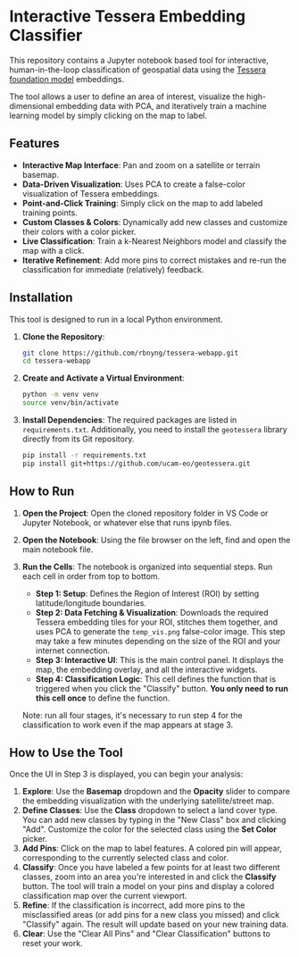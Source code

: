 # Interactive Tessera Embedding Classifier

This repository contains a Jupyter notebook based tool for interactive, human-in-the-loop classification of geospatial data using the [Tessera foundation model](https://github.com/ucam-eo/tessera) embeddings.

The tool allows a user to define an area of interest, visualize the high-dimensional embedding data with PCA, and iteratively train a machine learning model by simply clicking on the map to label.

## Features

-   **Interactive Map Interface**: Pan and zoom on a satellite or terrain basemap.
-   **Data-Driven Visualization**: Uses PCA to create a false-color visualization of Tessera embeddings.
-   **Point-and-Click Training**: Simply click on the map to add labeled training points.
-   **Custom Classes & Colors**: Dynamically add new classes and customize their colors with a color picker.
-   **Live Classification**: Train a k-Nearest Neighbors model and classify the map with a click.
-   **Iterative Refinement**: Add more pins to correct mistakes and re-run the classification for immediate (relatively) feedback.

## Installation

This tool is designed to run in a local Python environment.

1.  **Clone the Repository**:
    ```bash
    git clone https://github.com/rbnyng/tessera-webapp.git
    cd tessera-webapp
    ```

2.  **Create and Activate a Virtual Environment**:
    ```bash
    python -m venv venv
    source venv/bin/activate
    ```

3.  **Install Dependencies**:
    The required packages are listed in `requirements.txt`. Additionally, you need to install the `geotessera` library directly from its Git repository.

    ```bash
    pip install -r requirements.txt
    pip install git+https://github.com/ucam-eo/geotessera.git
    ```

## How to Run

1.  **Open the Project**:
    Open the cloned repository folder in VS Code or Jupyter Notebook, or whatever else that runs ipynb files.

2.  **Open the Notebook**:
    Using the file browser on the left, find and open the main notebook file.

3.  **Run the Cells**:
    The notebook is organized into sequential steps. Run each cell in order from top to bottom.

    -   **Step 1: Setup**: Defines the Region of Interest (ROI) by setting latitude/longitude boundaries.
    -   **Step 2: Data Fetching & Visualization**: Downloads the required Tessera embedding tiles for your ROI, stitches them together, and uses PCA to generate the `temp_vis.png` false-color image. This step may take a few minutes depending on the size of the ROI and your internet connection.
    -   **Step 3: Interactive UI**: This is the main control panel. It displays the map, the embedding overlay, and all the interactive widgets.
    -   **Step 4: Classification Logic**: This cell defines the function that is triggered when you click the "Classify" button. **You only need to run this cell once** to define the function.

    Note: run all four stages, it's necessary to run step 4 for the classification to work even if the map appears at stage 3.
    
## How to Use the Tool

Once the UI in Step 3 is displayed, you can begin your analysis:

1.  **Explore**: Use the **Basemap** dropdown and the **Opacity** slider to compare the embedding visualization with the underlying satellite/street map.
2.  **Define Classes**: Use the **Class** dropdown to select a land cover type. You can add new classes by typing in the "New Class" box and clicking "Add". Customize the color for the selected class using the **Set Color** picker.
3.  **Add Pins**: Click on the map to label features. A colored pin will appear, corresponding to the currently selected class and color.
4.  **Classify**: Once you have labeled a few points for at least two different classes, zoom into an area you're interested in and click the **Classify** button. The tool will train a model on your pins and display a colored classification map over the current viewport.
5.  **Refine**: If the classification is incorrect, add more pins to the misclassified areas (or add pins for a new class you missed) and click "Classify" again. The result will update based on your new training data.
6.  **Clear**: Use the "Clear All Pins" and "Clear Classification" buttons to reset your work.
